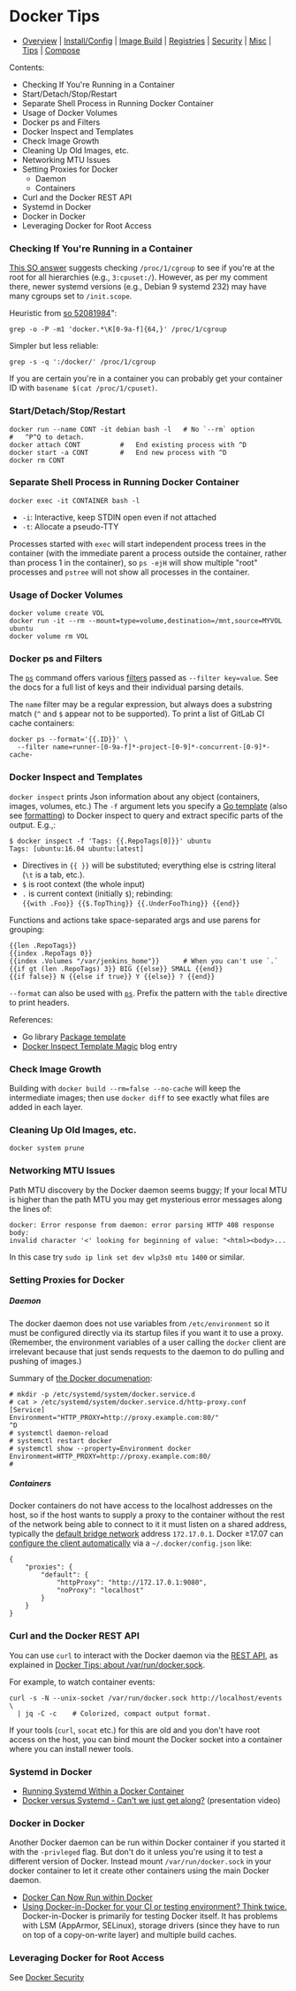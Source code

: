 Docker Tips
===========

* [Overview](README.md) | [Install/Config](config.md) | [Image Build](image.md)
  | [Registries](registries.md) | [Security](security.md) | [Misc](misc.md)
  | [Tips](tips.md) | [Compose](compose.md)

Contents:
- Checking If You're Running in a Container
- Start/Detach/Stop/Restart
- Separate Shell Process in Running Docker Container
- Usage of Docker Volumes
- Docker ps and Filters
- Docker Inspect and Templates
- Check Image Growth
- Cleaning Up Old Images, etc.
- Networking MTU Issues
- Setting Proxies for Docker
  - Daemon
  - Containers
- Curl and the Docker REST API
- Systemd in Docker
- Docker in Docker
- Leveraging Docker for Root Access

### Checking If You're Running in a Container

[This SO answer][so-23513045] suggests checking `/proc/1/cgroup` to
see if you're at the root for all hierarchies (e.g., `3:cpuset:/`).
However, as per my comment there, newer systemd versions (e.g.,
Debian 9 systemd 232) may have many cgroups set to `/init.scope`.

Heuristic from [so 52081984]":

    grep -o -P -m1 'docker.*\K[0-9a-f]{64,}' /proc/1/cgroup

Simpler but less reliable:

    grep -s -q ':/docker/' /proc/1/cgroup

If you are certain you're in a container you can probably get your
container ID with `basename $(cat /proc/1/cpuset)`.

### Start/Detach/Stop/Restart

    docker run --name CONT -it debian bash -l   # No `--rm` option
    #   ^P^Q to detach.
    docker attach CONT          #   End existing process with ^D
    docker start -a CONT        #   End new process with ^D
    docker rm CONT

### Separate Shell Process in Running Docker Container

    docker exec -it CONTAINER bash -l

* `-i`: Interactive, keep STDIN open even if not attached
* `-t`: Allocate a pseudo-TTY

Processes started with `exec` will start independent process trees in
the container (with the immediate parent a process outside the
container, rather than process 1 in the container), so `ps -ejH` will
show multiple "root" processes and `pstree` will not show all
processes in the container.

### Usage of Docker Volumes

    docker volume create VOL
    docker run -it --rm --mount=type=volume,destination=/mnt,source=MYVOL ubuntu
    docker volume rm VOL

### Docker ps and Filters

The [`ps`] command offers various [filters][ps-filtering] passed as
`--filter key=value`. See the docs for a full list of keys and their
individual parsing details.

The `name` filter may be a regular expression, but always does a
substring match (`^` and `$` appear not to be supported). To print
a list of GitLab CI cache containers:

    docker ps --format='{{.ID}}' \
      --filter name=runner-[0-9a-f]*-project-[0-9]*-concurrent-[0-9]*-cache-

### Docker Inspect and Templates

`docker inspect` prints Json information about any object (containers,
images, volumes, etc.) The `-f` argument lets you specify a [Go template][]
(also see [formatting]) to Docker inspect to query and extract specific
parts of the output. E.g.,:

    $ docker inspect -f 'Tags: {{.RepoTags[0]}}' ubuntu
    Tags: [ubuntu:16.04 ubuntu:latest]

* Directives in `{{ }}` will be substituted; everything else is
  cstring literal (`\t` is a tab, etc.).
* `$` is root context (the whole input)
* `.` is current context (initially `$`);  rebinding:  
  `{{with .Foo}} {{$.TopThing}} {{.UnderFooThing}} {{end}}`

Functions and actions take space-separated args and use parens for
grouping:

    {{len .RepoTags}}
    {{index .RepoTags 0}}
    {{index .Volumes "/var/jenkins_home"}}      # When you can't use `.`
    {{if gt (len .RepoTags) 3}} BIG {{else}} SMALL {{end}}
    {{if false}} N {{else if true}} Y {{else}} ? {{end}}

`--format` can also be used with [`ps`]. Prefix the pattern with the
`table` directive to print headers.

References:
* Go library [Package template][go template]
* [Docker Inspect Template Magic][ditm] blog entry

### Check Image Growth

Building with `docker build --rm=false --no-cache` will keep the
intermediate images; then use `docker diff` to see exactly what files
are added in each layer.

### Cleaning Up Old Images, etc.

`docker system prune`

### Networking MTU Issues

Path MTU discovery by the Docker daemon seems buggy; If your local MTU is
higher than the path MTU you may get mysterious error messages along the
lines of:

    docker: Error response from daemon: error parsing HTTP 408 response body:
    invalid character '<' looking for beginning of value: "<html><body>...

In this case try `sudo ip link set dev wlp3s0 mtu 1400` or similar.

### Setting Proxies for Docker

##### Daemon

The docker daemon does not use variables from `/etc/environment` so it
must be configured directly via its startup files if you want it to
use a proxy. (Remember, the environment variables of a user calling
the `docker` client are irrelevant because that just sends requests to
the daemon to do pulling and pushing of images.)

Summary of [the Docker documenation][daemon-proxy]:

    # mkdir -p /etc/systemd/system/docker.service.d
    # cat > /etc/systemd/system/docker.service.d/http-proxy.conf
    [Service]
    Environment="HTTP_PROXY=http://proxy.example.com:80/"
    ^D
    # systemctl daemon-reload
    # systemctl restart docker
    # systemctl show --property=Environment docker
    Environment=HTTP_PROXY=http://proxy.example.com:80/
    #

[daemon-proxy]: https://docs.docker.com/config/daemon/systemd/#httphttps-proxy

##### Containers

Docker containers do not have access to the localhost addresses on the
host, so if the host wants to supply a proxy to the container without
the rest of the network being able to connect to it it must listen on
a shared address, typically the [default bridge network] address
`172.17.0.1`. Docker ≥17.07 can [configure the client
automatically][client-proxy] via a `~/.docker/config.json` like:

    {
        "proxies": {
            "default": {
                "httpProxy": "http://172.17.0.1:9080",
                "noProxy": "localhost"
            }
        }
    }

[default bridge network]: https://docs.docker.com/network/
[client-proxy]: https://docs.docker.com/network/proxy/

### Curl and the Docker REST API

You can use `curl` to interact with the Docker daemon via the [REST
API], as explained in [Docker Tips: about /var/run/docker.sock][juggery].

For example, to watch container events:

    curl -s -N --unix-socket /var/run/docker.sock http://localhost/events \
      | jq -C -c    # Colorized, compact output format.

If your tools (`curl`, `socat` etc.) for this are old and you don't
have root access on the host, you can bind mount the Docker socket
into a container where you can install newer tools.

### Systemd in Docker

- [Running Systemd Within a Docker Container](https://rhatdan.wordpress.com/2014/04/30/running-systemd-within-a-docker-container/)
- [Docker versus Systemd - Can't we just get along?](https://www.youtube.com/watch?v=93VPog3EKbs#t=18m16)
  (presentation video)

### Docker in Docker

Another Docker daemon can be run within Docker container if you
started it with the `-privleged` flag. But don't do it unless you're
using it to test a different version of Docker. Instead mount
`/var/run/docker.sock` in your docker container to let it create other
containers using the main Docker daemon.

* [Docker Can Now Run within Docker][dind]
* [Using Docker-in-Docker for your CI or testing environment? Think
  twice.][dind-no-ci] Docker-in-Docker is primarily for testing Docker
  itself. It has problems with LSM (AppArmor, SELinux), storage
  drivers (since they have to run on top of a copy-on-write layer) and
  multiple build caches.

[dind-no-ci]: https://jpetazzo.github.io/2015/09/03/do-not-use-docker-in-docker-for-ci/
[dind]: https://blog.docker.com/2013/09/docker-can-now-run-within-docker/

### Leveraging Docker for Root Access

See [Docker Security](security.md)



<!-------------------------------------------------------------------->
[REST API]: https://docs.docker.com/engine/api/v1.24/
[`ps`]: https://docs.docker.com/engine/reference/commandline/ps/#formatting
[ditm]: https://container-solutions.com/docker-inspect-template-magic/
[formatting]: https://docs.docker.com/config/formatting/
[go template]: https://pkg.go.dev/text/template
[juggery]: https://medium.com/lucjuggery/about-var-run-docker-sock-3bfd276e12fd
[ps-filtering]: https://docs.docker.com/engine/reference/commandline/ps/#filtering
[so 52081984]: https://stackoverflow.com/a/52081984/107294
[so-23513045]: https://stackoverflow.com/q/23513045/107294

